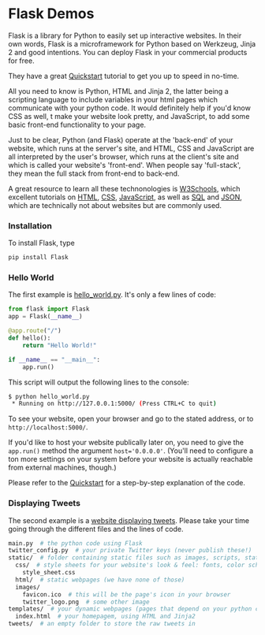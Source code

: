 # Flask Demos

Flask is a library for Python to easily set up interactive websites. In their own words, Flask is a microframework for Python based on Werkzeug, Jinja 2 and good intentions. You can deploy Flask in your commercial products for free.

They have a great [Quickstart](http://flask.pocoo.org/docs/0.10/quickstart/#quickstart) tutorial to get you up to speed in no-time.

All you need to know is Python, HTML and Jinja 2, the latter being a scripting language to include variables in your html pages which communicate with your python code. It would definitely help if you'd know CSS as well, t make your website look pretty, and JavaScript, to add some basic front-end functionality to your page.

Just to be clear, Python (and Flask) operate at the 'back-end' of your website, which runs at the server's site, and HTML, CSS and JavaScript are all interpreted by the user's browser, which runs at the client's site and which is called your website's 'front-end'. When people say 'full-stack', they mean the full stack from front-end to back-end.

A great resource to learn all these technonologies is [W3Schools](http://www.w3schools.com/), which excellent tutorials on [HTML](http://www.w3schools.com/html/), [CSS](http://www.w3schools.com/css/),
[JavaScript](http://www.w3schools.com/js/), as well as [SQL](http://www.w3schools.com/sql) and [JSON](http://www.w3schools.com/json), which are technically not about websites but are commonly used.


### Installation

To install Flask, type

```sh
pip install Flask
```


### Hello World

The first example is [hello_world.py](./1_hello_world/hello_world.py). It's only a few lines of code:

```python
from flask import Flask
app = Flask(__name__)

@app.route("/")
def hello():
    return "Hello World!"

if __name__ == "__main__":
    app.run()
```

This script will output the following lines to the console:

```sh
$ python hello_world.py
 * Running on http://127.0.0.1:5000/ (Press CTRL+C to quit)
```

To see your website, open your browser and go to the stated address, or to `http://localhost:5000/`.

If you'd like to host your website publically later on, you need to give the `app.run()` method the argument `host='0.0.0.0'`. (You'll need to configure a ton more settings on your system before your website is actually reachable from external machines, though.)

Please refer to the [Quickstart](http://flask.pocoo.org/docs/0.10/quickstart/#quickstart) for a step-by-step explanation of the code.


### Displaying Tweets

The second example is a [website displaying tweets](./2_twitter/main.py). Please take your time going through the different files and the lines of code.

```sh
main.py  # the python code using Flask
twitter_config.py  # your private Twitter keys (never publish these!)
static/  # folder containing static files such as images, scripts, static html webpages, etc.
  css/  # style sheets for your website's look & feel: fonts, color schemes, layout, etc.
    style_sheet.css
  html/  # static webpages (we have none of those)
  images/
    favicon.ico  # this will be the page's icon in your browser
    twitter_logo.png  # some other image
templates/  # your dynamic webpages (pages that depend on your python code)
  index.html  # your homepagem, using HTML and Jinja2
tweets/  # an empty folder to store the raw tweets in
```



